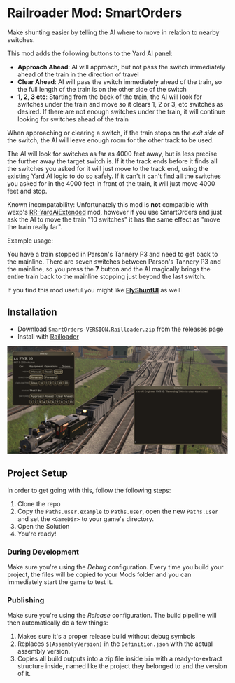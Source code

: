 # Railroader Mod: SmartOrders

Make shunting easier by telling the AI where to move in relation to nearby switches.

This mod adds the following buttons to the Yard AI panel:

* **Approach Ahead**: AI will approach, but not pass the switch immediately ahead of the train in the direction of travel
* **Clear Ahead**: AI will pass the switch immediately ahead of the train, so the full length of the train is on the other side of the switch
* **1, 2, 3 etc**: Starting from the back of the train, the AI will look for switches under the train and move so it clears 1, 2 or 3, etc switches as desired. If there are not enough switches under the train, it will continue looking for switches ahead of the train

When approaching or clearing a switch, if the train stops on the _exit side_ of the switch, the AI will leave enough room for the other track to be used.

The AI will look for switches as far as 4000 feet away, but is less precise the further away the target switch is. If it the track ends before it finds all the switches you asked for it will just move to the track end, using the existing Yard AI logic to do so safely. If it can't it can't find all the switches you asked for in the 4000 feet in front of the train, it will just move 4000 feet and stop.

Known incompatability: Unfortunately this mod is **not** compatible with wexp's [RR-YardAiExtended](https://github.com/wexp/RR-YardAiExtended) mod, however if you use SmartOrders and just ask the AI to move the train "10 switches" it has the same effect as "move the train really far".

Example usage:

You have a train stopped in Parson's Tannery P3 and need to get back to the mainline. There are seven switches between Parson's Tannery P3 and the mainline, so you press the **7** button and the AI magically brings the entire train back to the mainline stopping just beyond the last switch.

If you find this mod useful you might like **[FlyShuntUI](https://github.com/peterellisjones/Railroader-FlyShuntUI)** as well

## Installation

* Download `SmartOrders-VERSION.Railloader.zip` from the releases page
* Install with [Railloader]([https://www.nexusmods.com/site/mods/21](https://railroader.stelltis.ch/))

![screenshot](./Capture.PNG)

## Project Setup

In order to get going with this, follow the following steps:

1. Clone the repo
2. Copy the `Paths.user.example` to `Paths.user`, open the new `Paths.user` and set the `<GameDir>` to your game's directory.
3. Open the Solution
4. You're ready!

### During Development
Make sure you're using the _Debug_ configuration. Every time you build your project, the files will be copied to your Mods folder and you can immediately start the game to test it.

### Publishing
Make sure you're using the _Release_ configuration. The build pipeline will then automatically do a few things:

1. Makes sure it's a proper release build without debug symbols
1. Replaces `$(AssemblyVersion)` in the `Definition.json` with the actual assembly version.
1. Copies all build outputs into a zip file inside `bin` with a ready-to-extract structure inside, named like the project they belonged to and the version of it.
